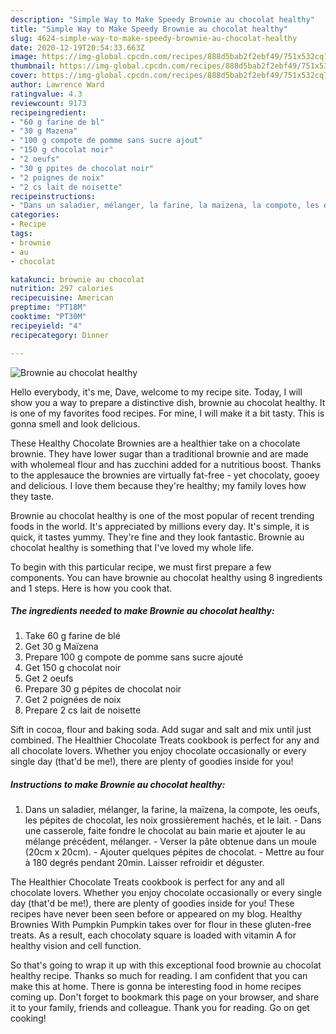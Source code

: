 ```yaml
---
description: "Simple Way to Make Speedy Brownie au chocolat healthy"
title: "Simple Way to Make Speedy Brownie au chocolat healthy"
slug: 4624-simple-way-to-make-speedy-brownie-au-chocolat-healthy
date: 2020-12-19T20:54:33.663Z
image: https://img-global.cpcdn.com/recipes/888d5bab2f2ebf49/751x532cq70/brownie-au-chocolat-healthy-photo-principale-de-la-recette.jpg
thumbnail: https://img-global.cpcdn.com/recipes/888d5bab2f2ebf49/751x532cq70/brownie-au-chocolat-healthy-photo-principale-de-la-recette.jpg
cover: https://img-global.cpcdn.com/recipes/888d5bab2f2ebf49/751x532cq70/brownie-au-chocolat-healthy-photo-principale-de-la-recette.jpg
author: Lawrence Ward
ratingvalue: 4.3
reviewcount: 9173
recipeingredient:
- "60 g farine de bl"
- "30 g Mazena"
- "100 g compote de pomme sans sucre ajout"
- "150 g chocolat noir"
- "2 oeufs"
- "30 g ppites de chocolat noir"
- "2 poignes de noix"
- "2 cs lait de noisette"
recipeinstructions:
- "Dans un saladier, mélanger, la farine, la maïzena, la compote, les oeufs, les pépites de chocolat, les noix grossièrement hachés, et le lait. Dans une casserole, faite fondre le chocolat au bain marie et ajouter le au mélange précédent, mélanger. Verser la pâte obtenue dans un moule (20cm x 20cm). Ajouter quelques pépites de chocolat. Mettre au four à 180 degrés pendant 20min. Laisser refroidir et déguster."
categories:
- Recipe
tags:
- brownie
- au
- chocolat

katakunci: brownie au chocolat 
nutrition: 297 calories
recipecuisine: American
preptime: "PT18M"
cooktime: "PT30M"
recipeyield: "4"
recipecategory: Dinner

---
```



![Brownie au chocolat healthy](https://img-global.cpcdn.com/recipes/888d5bab2f2ebf49/751x532cq70/brownie-au-chocolat-healthy-photo-principale-de-la-recette.jpg)

Hello everybody, it's me, Dave, welcome to my recipe site. Today, I will show you a way to prepare a distinctive dish, brownie au chocolat healthy. It is one of my favorites food recipes. For mine, I will make it a bit tasty. This is gonna smell and look delicious.

These Healthy Chocolate Brownies are a healthier take on a chocolate brownie. They have lower sugar than a traditional brownie and are made with wholemeal flour and has zucchini added for a nutritious boost. Thanks to the applesauce the brownies are virtually fat-free - yet chocolaty, gooey and delicious. I love them because they&#39;re healthy; my family loves how they taste.

Brownie au chocolat healthy is one of the most popular of recent trending foods in the world. It's appreciated by millions every day. It's simple, it is quick, it tastes yummy. They're fine and they look fantastic. Brownie au chocolat healthy is something that I've loved my whole life.


To begin with this particular recipe, we must first prepare a few components. You can have brownie au chocolat healthy using 8 ingredients and 1 steps. Here is how you cook that.

<!--inarticleads1-->

##### The ingredients needed to make Brownie au chocolat healthy:

1. Take 60 g farine de blé
1. Get 30 g Maïzena
1. Prepare 100 g compote de pomme sans sucre ajouté
1. Get 150 g chocolat noir
1. Get 2 oeufs
1. Prepare 30 g pépites de chocolat noir
1. Get 2 poignées de noix
1. Prepare 2 cs lait de noisette


Sift in cocoa, flour and baking soda. Add sugar and salt and mix until just combined. The Healthier Chocolate Treats cookbook is perfect for any and all chocolate lovers. Whether you enjoy chocolate occasionally or every single day (that&#39;d be me!), there are plenty of goodies inside for you! 

<!--inarticleads2-->

##### Instructions to make Brownie au chocolat healthy:

1. Dans un saladier, mélanger, la farine, la maïzena, la compote, les oeufs, les pépites de chocolat, les noix grossièrement hachés, et le lait. - Dans une casserole, faite fondre le chocolat au bain marie et ajouter le au mélange précédent, mélanger. - Verser la pâte obtenue dans un moule (20cm x 20cm). - Ajouter quelques pépites de chocolat. - Mettre au four à 180 degrés pendant 20min. Laisser refroidir et déguster.


The Healthier Chocolate Treats cookbook is perfect for any and all chocolate lovers. Whether you enjoy chocolate occasionally or every single day (that&#39;d be me!), there are plenty of goodies inside for you! These recipes have never been seen before or appeared on my blog. Healthy Brownies With Pumpkin Pumpkin takes over for flour in these gluten-free treats. As a result, each chocolaty square is loaded with vitamin A for healthy vision and cell function. 

So that's going to wrap it up with this exceptional food brownie au chocolat healthy recipe. Thanks so much for reading. I am confident that you can make this at home. There is gonna be interesting food in home recipes coming up. Don't forget to bookmark this page on your browser, and share it to your family, friends and colleague. Thank you for reading. Go on get cooking!
